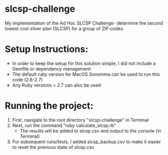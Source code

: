 # slcsp-challenge
My implementation of the Ad Hoc SLCSP Challenge- determine the second lowest cost silver plan (SLCSP) for a group of ZIP codes.

# Setup Instructions:
- In order to keep the setup for this solution simple, I did not include a Gemfile or dependency management
- The default ruby version for MacOS Sonomma can be used to run this code (2.6-2.7)
- Any Ruby versions > 2.7 can also be used

# Running the project:
1. First, navigate to the root directory "slcsp-challenge" in Terminal
2. Next, run the command "ruby calculate_slcsp.rb"
   - The results will be added to slcsp.csv and output to the console (in Terminal)
3. For subsequent runs/tests, I added slcsp_backup.csv to make it easier to reset the previous state of slcsp.csv
